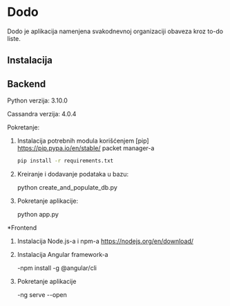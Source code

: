 # Dodo
Dodo je aplikacija namenjena svakodnevnoj organizaciji obaveza kroz to-do liste.

## Instalacija

## Backend

Python verzija: 3.10.0

Cassandra verzija: 4.0.4

Pokretanje:
1. Instalacija potrebnih modula korišćenjem [pip] https://pip.pypa.io/en/stable/ packet manager-a
	```bash
	pip install -r requirements.txt
	```

2. Kreiranje i dodavanje podataka u bazu:

	python create_and_populate_db.py

3. Pokretanje aplikacije: 

	python app.py

*Frontend
1. Instalacija Node.js-a i npm-a https://nodejs.org/en/download/
2. Instalacija Angular framework-a

	-npm install -g @angular/cli
3. Pokretanje aplikacije

	-ng serve --open
